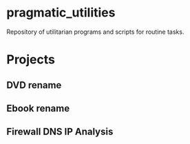# pragmatic_utilities
Repository of utilitarian programs and scripts for routine tasks.

# Projects

## DVD rename
## Ebook rename
## Firewall DNS IP Analysis

